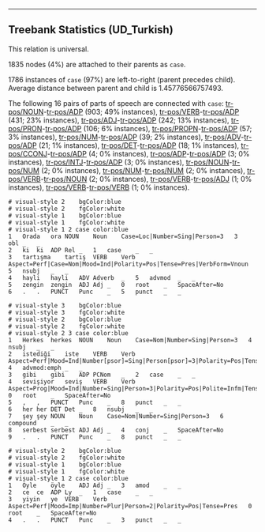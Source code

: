 

--------------------------------------------------------------------------------

## Treebank Statistics (UD_Turkish)

This relation is universal.

1835 nodes (4%) are attached to their parents as `case`.

1786 instances of `case` (97%) are left-to-right (parent precedes child).
Average distance between parent and child is 1.45776566757493.

The following 16 pairs of parts of speech are connected with `case`: [tr-pos/NOUN]()-[tr-pos/ADP]() (903; 49% instances), [tr-pos/VERB]()-[tr-pos/ADP]() (431; 23% instances), [tr-pos/ADJ]()-[tr-pos/ADP]() (242; 13% instances), [tr-pos/PRON]()-[tr-pos/ADP]() (106; 6% instances), [tr-pos/PROPN]()-[tr-pos/ADP]() (57; 3% instances), [tr-pos/NUM]()-[tr-pos/ADP]() (39; 2% instances), [tr-pos/ADV]()-[tr-pos/ADP]() (21; 1% instances), [tr-pos/DET]()-[tr-pos/ADP]() (18; 1% instances), [tr-pos/CCONJ]()-[tr-pos/ADP]() (4; 0% instances), [tr-pos/ADP]()-[tr-pos/ADP]() (3; 0% instances), [tr-pos/INTJ]()-[tr-pos/ADP]() (3; 0% instances), [tr-pos/NOUN]()-[tr-pos/NUM]() (2; 0% instances), [tr-pos/NUM]()-[tr-pos/NUM]() (2; 0% instances), [tr-pos/VERB]()-[tr-pos/NOUN]() (2; 0% instances), [tr-pos/VERB]()-[tr-pos/ADJ]() (1; 0% instances), [tr-pos/VERB]()-[tr-pos/VERB]() (1; 0% instances).


~~~ conllu
# visual-style 2	bgColor:blue
# visual-style 2	fgColor:white
# visual-style 1	bgColor:blue
# visual-style 1	fgColor:white
# visual-style 1 2 case	color:blue
1	Orada	ora	NOUN	Noun	Case=Loc|Number=Sing|Person=3	3	obl	_	_
2	ki	ki	ADP	Rel	_	1	case	_	_
3	tartışma	tartış	VERB	Verb	Aspect=Perf|Case=Nom|Mood=Ind|Polarity=Pos|Tense=Pres|VerbForm=Vnoun	5	nsubj	_	_
4	hayli	hayli	ADV	Adverb	_	5	advmod	_	_
5	zengin	zengin	ADJ	Adj	_	0	root	_	SpaceAfter=No
6	.	.	PUNCT	Punc	_	5	punct	_	_

~~~


~~~ conllu
# visual-style 3	bgColor:blue
# visual-style 3	fgColor:white
# visual-style 2	bgColor:blue
# visual-style 2	fgColor:white
# visual-style 2 3 case	color:blue
1	Herkes	herkes	NOUN	Noun	Case=Nom|Number=Sing|Person=3	4	nsubj	_	_
2	istediği	iste	VERB	Verb	Aspect=Perf|Mood=Ind|Number[psor]=Sing|Person[psor]=3|Polarity=Pos|Tense=Past|VerbForm=Part	4	advmod:emph	_	_
3	gibi	gibi	ADP	PCNom	_	2	case	_	_
4	sevişiyor	seviş	VERB	Verb	Aspect=Prog|Mood=Ind|Number=Sing|Person=3|Polarity=Pos|Polite=Infm|Tense=Pres	0	root	_	SpaceAfter=No
5	,	,	PUNCT	Punc	_	8	punct	_	_
6	her	her	DET	Det	_	8	nsubj	_	_
7	şey	şey	NOUN	Noun	Case=Nom|Number=Sing|Person=3	6	compound	_	_
8	serbest	serbest	ADJ	Adj	_	4	conj	_	SpaceAfter=No
9	.	.	PUNCT	Punc	_	8	punct	_	_

~~~


~~~ conllu
# visual-style 2	bgColor:blue
# visual-style 2	fgColor:white
# visual-style 1	bgColor:blue
# visual-style 1	fgColor:white
# visual-style 1 2 case	color:blue
1	Öyle	öyle	ADJ	Adj	_	3	amod	_	_
2	ce	ce	ADP	Ly	_	1	case	_	_
3	yiyin	ye	VERB	Verb	Aspect=Perf|Mood=Imp|Number=Plur|Person=2|Polarity=Pos|Tense=Pres	0	root	_	SpaceAfter=No
4	.	.	PUNCT	Punc	_	3	punct	_	_

~~~


